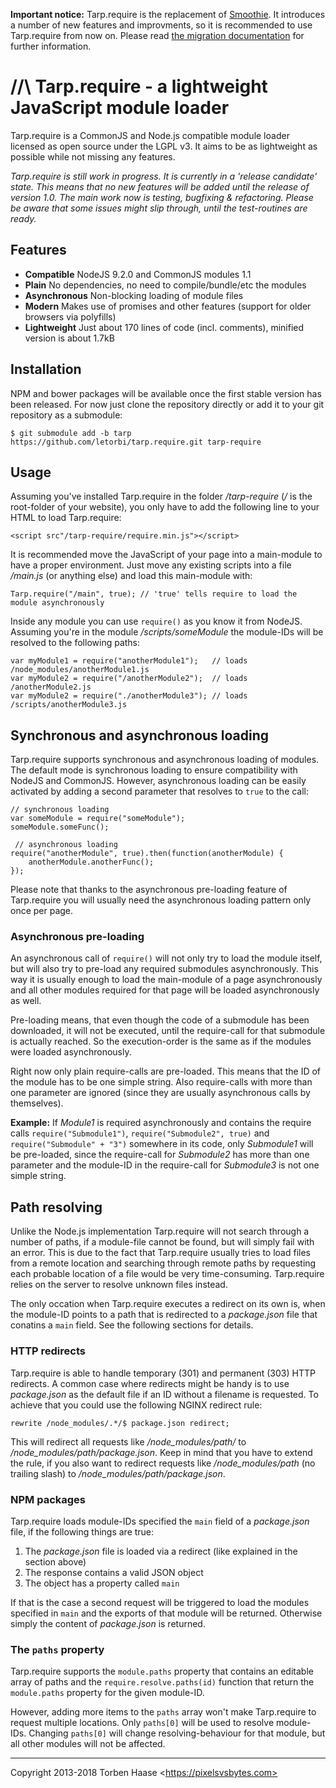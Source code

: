 **Important notice:** Tarp.require is the replacement of [Smoothie](https://github.com/letorbi/tarp.require/tree/smoothie).
It introduces a number of new features and improvments, so it is recommended to use Tarp.require from now on. Please
read [the migration documentation](https://github.com/letorbi/tarp.require/blob/master/doc/migration.md) for further
information.

//\ Tarp.require - a lightweight JavaScript module loader
=========================================================
Tarp.require is a CommonJS and Node.js compatible module loader licensed as open source under the LGPL v3. It aims to be
as lightweight as possible while not missing any features.

*Tarp.require is still work in progress. It is currently in a 'release candidate' state. This means that no
new features will be added until the release of version 1.0. The main work now is testing, bugfixing & refactoring.
Please be aware that some issues might slip through, until the test-routines are ready.*

## Features

* **Compatible** NodeJS 9.2.0 and CommonJS modules 1.1
* **Plain** No dependencies, no need to compile/bundle/etc the modules
* **Asynchronous** Non-blocking loading of module files
* **Modern** Makes use of promises and other features (support for older browsers via polyfills)
* **Lightweight** Just about 170 lines of code (incl. comments), minified version is about 1.7kB

## Installation

NPM and bower packages will be available once the first stable version has been released. For now just clone the
repository directly or add it to your git repository as a submodule:

```
$ git submodule add -b tarp https://github.com/letorbi/tarp.require.git tarp-require
```

## Usage

Assuming you've installed Tarp.require in the folder */tarp-require* (*/* is the root-folder of your website), you only
have to add the following line to your HTML to load Tarp.require:

```
<script src"/tarp-require/require.min.js"></script>
```

It is recommended move the JavaScript of your page into a main-module to have a proper environment. Just move any
existing scripts into a file */main.js* (or anything else) and load this main-module with:

```
Tarp.require("/main", true); // 'true' tells require to load the module asynchronously
```

Inside any module you can use `require()` as you know it from NodeJS. Assuming you're in the module
*/scripts/someModule* the module-IDs will be resolved to the following paths:

```
var myModule1 = require("anotherModule1");   // loads /node_modules/anotherModule1.js
var myModule2 = require("/anotherModule2");  // loads /anotherModule2.js
var myModule2 = require("./anotherModule3"); // loads /scripts/anotherModule3.js
```

## Synchronous and asynchronous loading

Tarp.require supports synchronous and asynchronous loading of modules. The default mode is synchronous loading to
ensure compatibility with NodeJS and CommonJS. However, asynchronous loading can be easily activated by adding a second
parameter that resolves to `true` to the call:

```
// synchronous loading
var someModule = require("someModule");
someModule.someFunc();

 // asynchronous loading
require("anotherModule", true).then(function(anotherModule) {
    anotherModule.anotherFunc();
});
```

Please note that thanks to the asynchronous pre-loading feature of Tarp.require you will usually need the asynchronous
loading pattern only once per page.

### Asynchronous pre-loading

An asynchronous call of `require()` will not only try to load the module itself, but will also try to pre-load any
required submodules asynchronously. This way it is usually enough to load the main-module of a page asynchronously
and all other modules required for that page will be loaded asynchronously as well.

Pre-loading means, that even though the code of a submodule has been downloaded, it will not be executed, until the
require-call for that submodule is actually reached. So the execution-order is the same as if the modules were loaded
asynchronously.

Right now only plain require-calls are pre-loaded. This means that the ID of the module has to be one simple string.
Also require-calls with more than one parameter are ignored (since they are usually asynchronous calls by themselves).

**Example:** If *Module1* is required asynchronously and contains the require calls `require("Submodule1")`,
`require("Submodule2", true)` and `require("Submodule" + "3")` somewhere in its code, only *Submodule1* will be
pre-loaded, since the require-call for *Submodule2* has more than one parameter and the module-ID in the require-call
for *Submodule3* is not one simple string.

## Path resolving

Unlike the Node.js implementation Tarp.require will not search through a number of paths, if a module-file cannot be
found, but will simply fail with an error. This is due to the fact that Tarp.require usually tries to load files from a
remote location and searching through remote paths by requesting each probable location of a file would be very
time-consuming. Tarp.require relies on the server to resolve unknown files instead.

The only occation when Tarp.require executes a redirect on its own is, when the module-ID points to a path that is
redirected to a *package.json* file that conatins a `main` field. See the following sections for details.

### HTTP redirects

Tarp.require is able to handle temporary (301) and permanent (303) HTTP redirects. A common case where redirects might
be handy is to use *package.json* as the default file if an ID without a filename is requested. To achieve that you
could use the following NGINX redirect rule:

``
rewrite /node_modules/.*/$ package.json redirect;
``

This will redirect all requests like */node_modules/path/* to */node_modules/path/package.json*. Keep in
mind that you have to extend the rule, if you also want to redirect requests like */node_modules/path* (no trailing
slash) to */node_modules/path/package.json*.

### NPM packages

Tarp.require loads module-IDs specified the `main` field of a *package.json* file, if the following things are true:

 1. The *package.json* file is loaded via a redirect (like explained in the section above)
 2. The response contains a valid JSON object 
 3. The object has a property called `main`
 
If that is the case a second request will be triggered to load the modules specified in `main` and the exports of
that module will be returned. Otherwise simply the content of *package.json* is returned.

### The `paths` property

Tarp.require supports the `module.paths` property that contains an editable array of paths and the
`require.resolve.paths(id)` function that return the `module.paths` property for the given module-ID.

However, adding more items to the `paths` array won't make Tarp.require to request multiple locations. Only `paths[0]`
will be used to resolve module-IDs. Changing `paths[0]` will change resolving-behaviour for that module, but all other
modules will not be affected.

----

Copyright 2013-2018 Torben Haase \<https://pixelsvsbytes.com>
